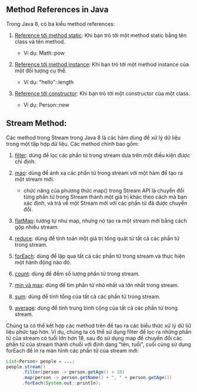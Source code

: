 
## Method References in Java

Trong Java 8, có ba kiểu method references:

1. [Reference tới method static](): Khi bạn trỏ tới một method static bằng tên class và tên method.
   - Ví dụ: Math::pow

2. [Reference tới method instance](): Khi bạn trỏ tới một method instance của một đối tượng cụ thể.
   - Ví dụ: "hello"::length

3. [Reference tới constructor](): Khi bạn trỏ tới một constructor của một class.
   - Ví dụ: Person::new

## Stream Method:

Các method trong Stream trong Java 8 là các hàm dùng để xử lý dữ liệu trong một tập hợp dữ liệu. Các method chính bao gồm:

1. [filter](): dùng để lọc các phần tử trong stream dựa trên một điều kiện được chỉ định.

2. [map](): dùng để ánh xạ các phần tử trong stream với một hàm để tạo ra một stream mới.
   - chức năng của phương thức map() trong Stream API là chuyển đổi từng phần tử trong Stream thành một giá trị khác theo cách mà bạn xác định, và trả về một Stream mới với các phần tử đã được chuyển đổi.

3. [flatMap](): tương tự như map, nhưng nó tạo ra một stream mới bằng cách gộp nhiều stream. 

4. [reduce](): dùng để tính toán một giá trị tổng quát từ tất cả các phần tử trong stream.

5. [forEach](): dùng để lặp qua tất cả các phần tử trong stream và thực hiện một hành động nào đó.

6. [count](): dùng để đếm số lượng phần tử trong stream.

7. [min và max](): dùng để tìm phần tử nhỏ nhất và lớn nhất trong stream.

8. [sum](): dùng để tính tổng của tất cả các phần tử trong stream.

9. [average](): dùng để tính trung bình cộng của tất cả các phần tử trong stream.


Chúng ta có thể kết hợp các method trên để tạo ra các biểu thức xử lý dữ liữ liệu phức tạp hơn. Ví dụ, chúng ta có thể sử dụng filter để lọc ra những phần tử của stream có tuổi lớn hơn 18, sau đó sử dụng map để chuyển đổi các phần tử của stream thành chuỗi với định dạng "tên, tuổi", cuối cùng sử dụng forEach để in ra màn hình các phần tử của stream mới:

```java
List<Person> people = ...;
people.stream()
      .filter(person -> person.getAge() > 18)
      .map(person -> person.getName() + ", " + person.getAge())
      .forEach(System.out::println);
```






